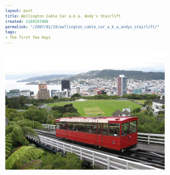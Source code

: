 ```yaml
---
layout: post
title: Wellington Cable Car a.k.a. Andy's Stairlift
created: 1169197488
permalink: "/2007/01/19/wellington_cable_car_a_k_a_andys_stairlift/"
tags:
- The first few days
---
```


<img src="/image/images/IMG_1510.jpg"/>

